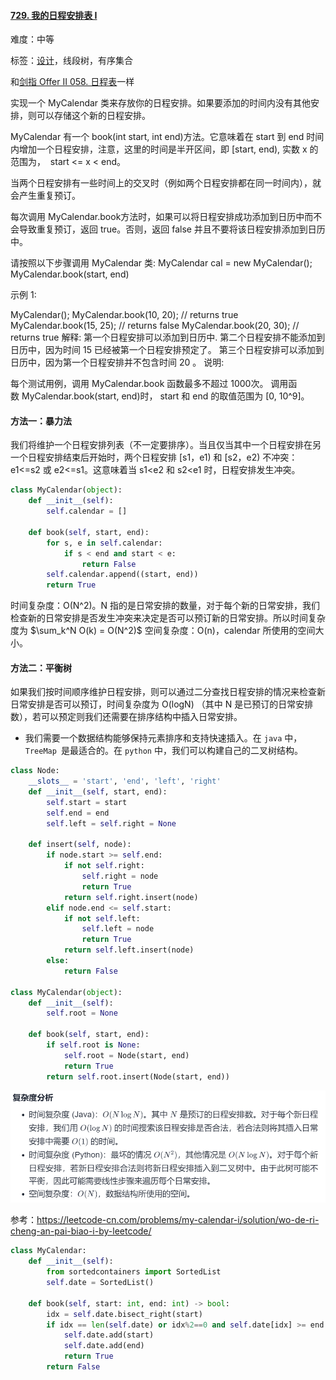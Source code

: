 #### [729. 我的日程安排表 I](https://leetcode-cn.com/problems/my-calendar-i/)

难度：中等

标签：[设计](../原理/设计.md)，线段树，有序集合

和[剑指 Offer II 058. 日程表](https://leetcode-cn.com/problems/fi9suh/)一样

实现一个 MyCalendar 类来存放你的日程安排。如果要添加的时间内没有其他安排，则可以存储这个新的日程安排。

MyCalendar 有一个 book(int start, int end)方法。它意味着在 start 到 end 时间内增加一个日程安排，注意，这里的时间是半开区间，即 [start, end), 实数 x 的范围为，  start <= x < end。

当两个日程安排有一些时间上的交叉时（例如两个日程安排都在同一时间内），就会产生重复预订。

每次调用 MyCalendar.book方法时，如果可以将日程安排成功添加到日历中而不会导致重复预订，返回 true。否则，返回 false 并且不要将该日程安排添加到日历中。

请按照以下步骤调用 MyCalendar 类: MyCalendar cal = new MyCalendar(); MyCalendar.book(start, end)

示例 1:

MyCalendar();
MyCalendar.book(10, 20); // returns true
MyCalendar.book(15, 25); // returns false
MyCalendar.book(20, 30); // returns true
解释: 
第一个日程安排可以添加到日历中.  第二个日程安排不能添加到日历中，因为时间 15 已经被第一个日程安排预定了。
第三个日程安排可以添加到日历中，因为第一个日程安排并不包含时间 20 。
说明:

每个测试用例，调用 MyCalendar.book 函数最多不超过 1000次。
调用函数 MyCalendar.book(start, end)时， start 和 end 的取值范围为 [0, 10^9]。

#### 方法一：暴力法

我们将维护一个日程安排列表（不一定要排序）。当且仅当其中一个日程安排在另一个日程安排结束后开始时，两个日程安排 [s1，e1) 和 [s2，e2) 不冲突：e1<=s2 或 e2<=s1。这意味着当 s1<e2 和 s2<e1 时，日程安排发生冲突。

```python
class MyCalendar(object):
    def __init__(self):
        self.calendar = []

    def book(self, start, end):
        for s, e in self.calendar:
            if s < end and start < e:
                return False
        self.calendar.append((start, end))
        return True
```

时间复杂度：O(N^2)。N 指的是日常安排的数量，对于每个新的日常安排，我们检查新的日常安排是否发生冲突来决定是否可以预订新的日常安排。所以时间复杂度为 $\sum_k^N O(k) = O(N^2)$
空间复杂度：O(n)，calendar 所使用的空间大小。

#### 方法二：平衡树

如果我们按时间顺序维护日程安排，则可以通过二分查找日程安排的情况来检查新日常安排是否可以预订，时间复杂度为 O(logN) （其中 N 是已预订的日常安排数），若可以预定则我们还需要在排序结构中插入日常安排。

- 我们需要一个数据结构能够保持元素排序和支持快速插入。在 `java` 中，`TreeMap `是最适合的。在 `python` 中，我们可以构建自己的二叉树结构。

```python
class Node:
    __slots__ = 'start', 'end', 'left', 'right'
    def __init__(self, start, end):
        self.start = start
        self.end = end
        self.left = self.right = None

    def insert(self, node):
        if node.start >= self.end:
            if not self.right:
                self.right = node
                return True
            return self.right.insert(node)
        elif node.end <= self.start:
            if not self.left:
                self.left = node
                return True
            return self.left.insert(node)
        else:
            return False

class MyCalendar(object):
    def __init__(self):
        self.root = None

    def book(self, start, end):
        if self.root is None:
            self.root = Node(start, end)
            return True
        return self.root.insert(Node(start, end))
```

![image-20210903230225016](img/image-20210903230225016.png)

参考：https://leetcode-cn.com/problems/my-calendar-i/solution/wo-de-ri-cheng-an-pai-biao-i-by-leetcode/

```python
class MyCalendar:
    def __init__(self):
        from sortedcontainers import SortedList
        self.date = SortedList()

    def book(self, start: int, end: int) -> bool:
        idx = self.date.bisect_right(start)
        if idx == len(self.date) or idx%2==0 and self.date[idx] >= end:
            self.date.add(start)
            self.date.add(end)
            return True
        return False 
```

